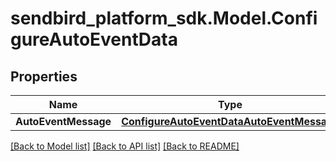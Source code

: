 
# sendbird_platform_sdk.Model.ConfigureAutoEventData

## Properties

Name | Type | Description | Notes
------------ | ------------- | ------------- | -------------
**AutoEventMessage** | [**ConfigureAutoEventDataAutoEventMessage**](ConfigureAutoEventDataAutoEventMessage.md) |  | [optional] 

[[Back to Model list]](../README.md#documentation-for-models)
[[Back to API list]](../README.md#documentation-for-api-endpoints)
[[Back to README]](../README.md)

